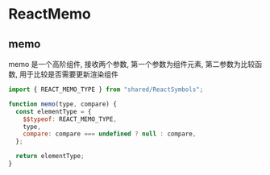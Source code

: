 # ReactMemo

## memo

memo 是一个高阶组件, 接收两个参数, 第一个参数为组件元素, 第二参数为比较函数, 用于比较是否需要更新渲染组件

```js
import { REACT_MEMO_TYPE } from "shared/ReactSymbols";

function memo(type, compare) {
  const elementType = {
    $$typeof: REACT_MEMO_TYPE,
    type,
    compare: compare === undefined ? null : compare,
  };

  return elementType;
}
```
